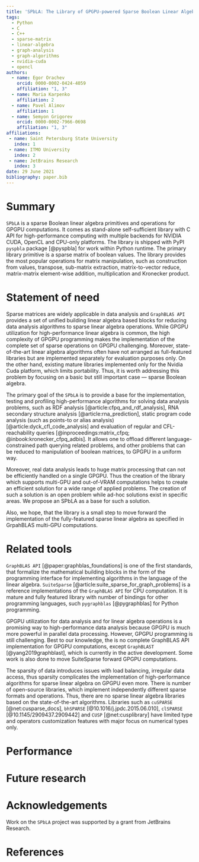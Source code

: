 ```yaml
---
title: 'SPbLA: The Library of GPGPU-powered Sparse Boolean Linear Algebra Operations'
tags:
  - Python
  - C
  - C++
  - sparse-matrix
  - linear-algebra
  - graph-analysis
  - graph-algorithms
  - nvidia-cuda
  - opencl
authors:
  - name: Egor Orachev
    orcid: 0000-0002-0424-4059
    affiliation: "1, 3"
  - name: Maria Karpenko
    affiliation: 2
  - name: Pavel Alimov
    affiliation: 1
  - name: Semyon Grigorev
    orcid: 0000-0002-7966-0698
    affiliation: "1, 3"    
affiliations:
 - name: Saint Petersburg State University
   index: 1
 - name: ITMO University
   index: 2
 - name: JetBrains Research
   index: 3
date: 29 June 2021
bibliography: paper.bib
---
```


# Summary

`SPbLA` is a sparse Boolean linear algebra primitives and operations
for GPGPU computations. It comes as stand-alone self-sufficient 
library with C API for high-performance computing with multiple backends
for NVIDIA CUDA, OpenCL and CPU-only platforms. The library is shipped
with PyPI `pyspbla` package [@pyspbla] for work within Python runtime. 
The primary library primitive is a sparse matrix of boolean values. The library 
provides the most popular operations for matrix manipulation, such as 
construction from values, transpose, sub-matrix extraction, matrix-to-vector 
reduce, matrix-matrix element-wise addition, multiplication and Kronecker product.  


# Statement of need

Sparse matrices are widely applicable in data analysis and `GraphBLAS API` provides a set of unified building linear algebra based blocks for reducing data analysis algorithms to sparse linear algebra operations. While GPGPU utilization for high-performance linear algebra is common, the high complexity of GPGPU programming makes the implementation of the complete set of sparse operations on GPGPU challenging. Moreover, state-of-the-art linear algebra algorithms often have not arranged as full-featured libraries but are implemented separately for evaluation purposes only. On the other hand, existing mature libraries implemented only for the Nvidia Cuda platform, which limits portability. Thus, it is worth addressing this problem by focusing on a basic but still important case — sparse Boolean algebra.

The primary goal of the `SPbLA` is to provide a base for the implementation, testing and profiling high-performance algorithms for solving data analysis problems, such as RDF analysis [@article:cfpq_and_rdf_analysis], RNA secondary structure analysis [@article:rna_prediction], static program code analysis (such as points-to or alias analysis) [@article:dyck_cfl_code_analysis] and evaluation of regular and CFL-reachability queries [@inproceedings:matrix_cfpq; @inbook:kronecker_cfpq_adbis]. 
It allows one to offload different language-constrained path querying related problems, and other problems that can be reduced to manipulation of boolean matrices, to GPGPU in a uniform way.

Moreover, real data analysis leads to huge matrix processing that can not be efficiently handled on a single GPGPU. Thus the creation of the library which supports multi-GPU and out-of-VRAM computations helps to create an efficient solution for a wide range of applied problems. The creation of such a solution is an open problem while ad-hoc solutions exist in specific areas. We propose an SPbLA as a base for such a solution.

Also, we hope, that the library is a small step to move forward the implementation of the fully-featured sparse linear algebra as specified in GrpahBLAS multi-GPU computations.


# Related tools

`GraphBLAS API` [@paper:graphblas_foundations] is one of the first standards, that
formalize the mathematical building blocks in the form of the programming interface
for implementing algorithms in the language of the linear algebra. 
`SuiteSparse` [@article:suite_sparse_for_graph_problems] is a reference implementations
of the `GraphBLAS API` for CPU computation. It is mature and fully featured library
with number of bindings for other programming languages, such `pygraphblas` [@pygraphblas] 
for Python programming.

GPGPU utilization for data analysis and for linear algebra operations is a promising 
way to high-performance data analysis because GPGPU is much more powerful in parallel
data processing. However, GPGPU programming is still challenging.
Best to our knowledge, the is no complete GraphBLAS API implementation for GPGPU
computations, except `GraphBLAST` [@yang2019graphblast], which is currently in the
active development. Some work is also done to move SuiteSparse forward GPGPU computations.

The sparsity of data introduces issues with load balancing, irregular data access, 
thus sparsity complicates the implementation of high-performance algorithms for 
sparse linear algebra on GPGPU even more. There is number of open-source libraries,
which implement independently different sparse formats and operations.
Thus, there are no sparse linear algebra libraries based on the state-of-the-art algorithms.
Libraries such as `cuSPARSE` [@net:cusparse_docs], `bhSPARSE` [@10.1016/j.jpdc.2015.06.010], 
`clSPARSE` [@10.1145/2909437.2909442] and `CUSP` [@net:cusplibrary] have limited type 
and operators customization features with major focus on numerical types only.

# Performance

# Future research

# Acknowledgements

Work on the `SPbLA` project was supported by a grant from JetBrains Research.

# References
